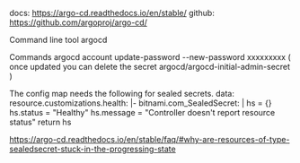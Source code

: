 docs: https://argo-cd.readthedocs.io/en/stable/
github: https://github.com/argoproj/argo-cd/


Command line tool
argocd 

Commands
argocd account update-password --new-password xxxxxxxxx
( once updated you can delete the secret argocd/argocd-initial-admin-secret )


The config map needs the following for sealed secrets.
data:
  resource.customizations.health: |-
    bitnami.com_SealedSecret: |
        hs = {}
        hs.status = "Healthy"
        hs.message = "Controller doesn't report resource status"
        return hs

  https://argo-cd.readthedocs.io/en/stable/faq/#why-are-resources-of-type-sealedsecret-stuck-in-the-progressing-state